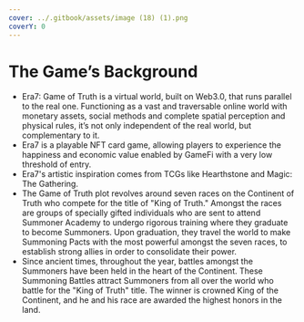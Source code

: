 ```yaml
---
cover: ../.gitbook/assets/image (18) (1).png
coverY: 0
---
```


# The Game’s Background

* Era7: Game of Truth is a virtual world, built on Web3.0, that runs parallel to the real one. Functioning as a vast and traversable online world with monetary assets, social methods and complete spatial perception and physical rules, it’s not only independent of the real world, but complementary to it.&#x20;
* Era7 is a playable NFT card game, allowing players to experience the happiness and economic value enabled by GameFi with a very low threshold of entry.
* Era7's artistic inspiration comes from TCGs like Hearthstone and Magic: The Gathering.
* The Game of Truth plot revolves around seven races on the Continent of Truth who compete for the title of "King of Truth." Amongst the races are groups of specially gifted individuals who are sent to attend Summoner Academy to undergo rigorous training where they graduate to become Summoners. Upon graduation, they travel the world to make Summoning Pacts with the most powerful amongst the seven races, to establish strong allies in order to consolidate their power.
* Since ancient times, throughout the year, battles amongst the Summoners have been held in the heart of the Continent. These Summoning Battles attract Summoners from all over the world who battle for the "King of Truth" title. The winner is crowned King of the Continent, and he and his race are awarded the highest honors in the land.&#x20;
